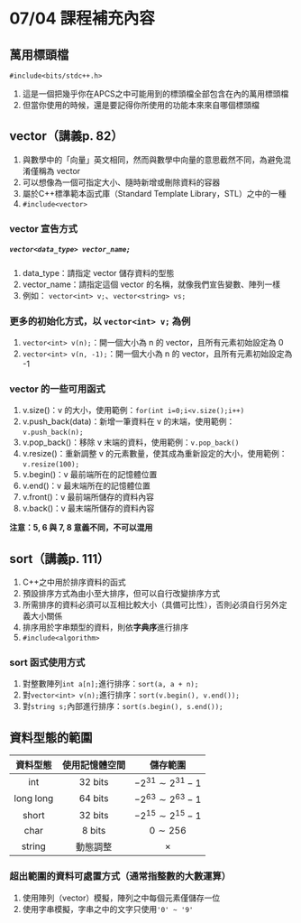 # 07/04 課程補充內容

## 萬用標頭檔
```cpp=
#include<bits/stdc++.h>
```
1. 這是一個把幾乎你在APCS之中可能用到的標頭檔全部包含在內的萬用標頭檔
2. 但當你使用的時候，還是要記得你所使用的功能本來來自哪個標頭檔

## vector（講義p. 82）
1. 與數學中的「向量」英文相同，然而與數學中向量的意思截然不同，為避免混淆僅稱為 vector
2. 可以想像為一個可指定大小、隨時新增或刪除資料的容器
3. 屬於C++標準範本函式庫（Standard Template Library，STL）之中的一種
4. `#include<vector>`
### vector 宣告方式
##### `vector<data_type> vector_name;`
1. data_type：請指定 vector 儲存資料的型態
2. vector_name：請指定這個 vector 的名稱，就像我們宣告變數、陣列一樣
3. 例如： `vector<int> v;`、`vector<string> vs;`

### 更多的初始化方式，以 `vector<int> v;` 為例
1. `vector<int> v(n);`：開一個大小為 n 的 vector，且所有元素初始設定為 0
2. `vector<int> v(n, -1);`：開一個大小為 n 的 vector，且所有元素初始設定為 -1

### vector 的一些可用函式
1. v.size()：v 的大小，使用範例：`for(int i=0;i<v.size();i++)`
2. v.push_back(data)：新增一筆資料在 v 的末端，使用範例：`v.push_back(n);`
3. v.pop_back()：移除 v 末端的資料，使用範例：`v.pop_back()`
4. v.resize()：重新調整 v 的元素數量，使其成為重新設定的大小，使用範例：`v.resize(100);`
5. v.begin()：v 最前端所在的記憶體位置
6. v.end()：v 最末端所在的記憶體位置
7. v.front()：v 最前端所儲存的資料內容
8. v.back()：v 最末端所儲存的資料內容

**注意：5, 6 與 7, 8 意義不同，不可以混用**

## sort（講義p. 111）
1. C++之中用於排序資料的函式
2. 預設排序方式為由小至大排序，但可以自行改變排序方式
3. 所需排序的資料必須可以互相比較大小（具備可比性），否則必須自行另外定義大小關係
4. 排序用於字串類型的資料，則依**字典序**進行排序
5. `#include<algorithm>`

### sort 函式使用方式
1. 對整數陣列`int a[n];`進行排序：`sort(a, a + n);`
2. 對`vector<int> v(n);`進行排序：`sort(v.begin(), v.end());`
3. 對`string s;`內部進行排序：`sort(s.begin(), s.end());`

## 資料型態的範圍
| 資料型態 | 使用記憶體空間 | 儲存範圍 |
|:----:|:----:|:--------:|
| int | 32 bits | $-2^{31}\sim2^{31}-1$ |
| long long | 64 bits | $-2^{63}\sim2^{63}-1$ |
| short | 32 bits | $-2^{15}\sim2^{15}-1$ |
| char | 8 bits | $0\sim256$ |
| string | 動態調整 | × |

### 超出範圍的資料可處置方式（通常指整數的大數運算）
1. 使用陣列（vector）模擬，陣列之中每個元素僅儲存一位
2. 使用字串模擬，字串之中的文字只使用`'0' ~ '9'`